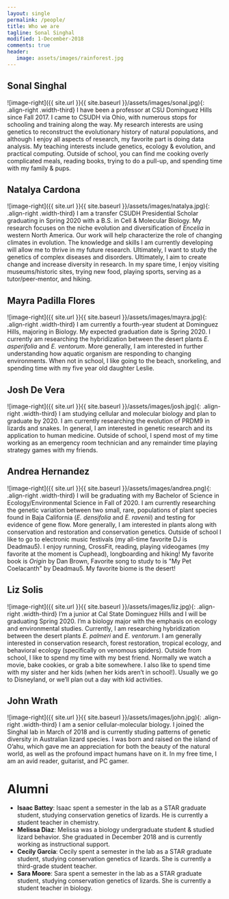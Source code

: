 ```yaml
---
layout: single
permalink: /people/
title: Who we are
tagline: Sonal Singhal
modified: 1-December-2018
comments: true
header:
   image: assets/images/rainforest.jpg
---
```


## Sonal Singhal
![image-right]({{ site.url }}{{ site.baseurl }}/assets/images/sonal.jpg){: .align-right .width-third} I have been a professor at CSU Dominguez Hills since Fall 2017. I came to CSUDH via Ohio, with numerous stops for schooling and training along the way. My research interests are using genetics to reconstruct the evolutionary history of natural populations, and although I enjoy all aspects of research, my favorite part is doing data analysis. My teaching interests include genetics, ecology & evolution, and practical computing. Outside of school, you can find me cooking overly complicated meals, reading books, trying to do a pull-up, and spending time with my family & pups.

## Natalya Cardona
![image-right]({{ site.url }}{{ site.baseurl }}/assets/images/natalya.jpg){: .align-right .width-third} I am a transfer CSUDH Presidential Scholar graduating in Spring 2020 with a B.S. in Cell & Molecular Biology. My research focuses on the niche evolution and diversification of _Encelia_ in western North America. Our work will help characterize the role of changing climates in evolution. The knowledge and skills I am currently developing will allow me to thrive in my future research. Ultimately, I want to study the genetics of complex diseases and disorders. Ultimately, I aim to create change and increase diversity in research. In my spare time, I enjoy visiting museums/historic sites, trying new food, playing sports, serving as a tutor/peer-mentor, and hiking.

## Mayra Padilla Flores
![image-right]({{ site.url }}{{ site.baseurl }}/assets/images/mayra.jpg){: .align-right .width-third} I am currently a fourth-year student at Dominguez Hills, majoring in Biology. My expected graduation date is Spring 2020. I currently am researching the hybridization between the desert plants _E. asperifolia_ and _E. ventorum_. More generally, I am interested in further understanding how aquatic organism are responding to changing environments. When not in school, I like going to the beach, snorkeling, and spending time with my five year old daughter Leslie.

## Josh De Vera
![image-right]({{ site.url }}{{ site.baseurl }}/assets/images/josh.jpg){: .align-right .width-third} I am studying cellular and molecular biology and plan to graduate by 2020. I am currently researching the evolution of PRDM9 in lizards and snakes. In general, I am interested in genetic research and its application to human medicine. Outside of school, I spend most of my time working as an emergency room technician and any remainder time playing strategy games with my friends. 

## Andrea Hernandez
![image-right]({{ site.url }}{{ site.baseurl }}/assets/images/andrea.png){: .align-right .width-third} I will be graduating with my Bachelor of Science in Ecology/Environmental Science in Fall of 2020. I am currently researching the genetic variation between two small, rare, populations of plant species found in Baja California (_E. densifolia_ and _E. ravenii_) and testing for evidence of gene flow. More generally, I am interested in plants along with conservation and restoration and conservation genetics. Outside of school I like to go to electronic music festivals (my all-time favorite DJ is Deadmau5). I enjoy running, CrossFit, reading, playing videogames (my favorite at the moment is Cuphead), longboarding and hiking! My favorite book is _Origin_ by Dan Brown, Favorite song to study to is "My Pet Coelacanth" by Deadmau5. My favorite biome is the desert! 

## Liz Solis
![image-right]({{ site.url }}{{ site.baseurl }}/assets/images/liz.jpg){: .align-right .width-third} I’m a junior at Cal State Dominguez Hills and I will be graduating Spring 2020. I’m a biology major with the emphasis on ecology and environmental studies. Currently, I am researching hybridization between the desert plants _E. palmeri_ and _E. ventorum_. I am generally interested in conservation research, forest restoration, tropical ecology, and behavioral ecology (specifically on venomous spiders). Outside from school, I like to spend my time with my best friend. Normally we watch a movie, bake cookies, or grab a bite somewhere. I also like to spend time with my sister and her kids (when her kids aren’t in school!). Usually we go to Disneyland, or we’ll plan out a day with kid activities.

## John Wrath
![image-right]({{ site.url }}{{ site.baseurl }}/assets/images/john.jpg){: .align-right .width-third} I am a senior cellular-molecular biology.  I joined the Singhal lab in March of 2018 and is currently studing patterns of genetic diversity in Australian lizard species.  I was born and raised on the island of O’ahu, which gave me an appreciation for both the beauty of the natural world, as well as the profound impact humans have on it.  In my free time, I am an avid reader, guitarist, and PC gamer.

# Alumni
- **Isaac Battey**: Isaac spent a semester in the lab as a STAR graduate student, studying conservation genetics of lizards. He is currently a student teacher in chemistry.
- **Melissa Diaz**: Melissa was a biology undergraduate student & studied lizard behavior. She graduated in December 2018 and is currently working as instructional support.
- **Cecily Garcia**: Cecily spent a semester in the lab as a STAR graduate student, studying conservation genetics of lizards. She is currently a third-grade student teacher.
- **Sara Moore**: Sara spent a semester in the lab as a STAR graduate student, studying conservation genetics of lizards. She is currently a student teacher in biology.
